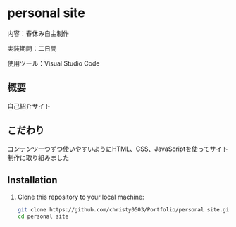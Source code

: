 # personal site

内容：春休み自主制作

実装期間：二日間

使用ツール：Visual Studio Code 

## 概要

自己紹介サイト

## こだわり

コンテンツ一つずつ使いやすいようにHTML、CSS、JavaScriptを使ってサイト制作に取り組みました


## Installation

1. Clone this repository to your local machine:

   ```bash
   git clone https://github.com/christy0503/Portfolio/personal site.git
   cd personal site

